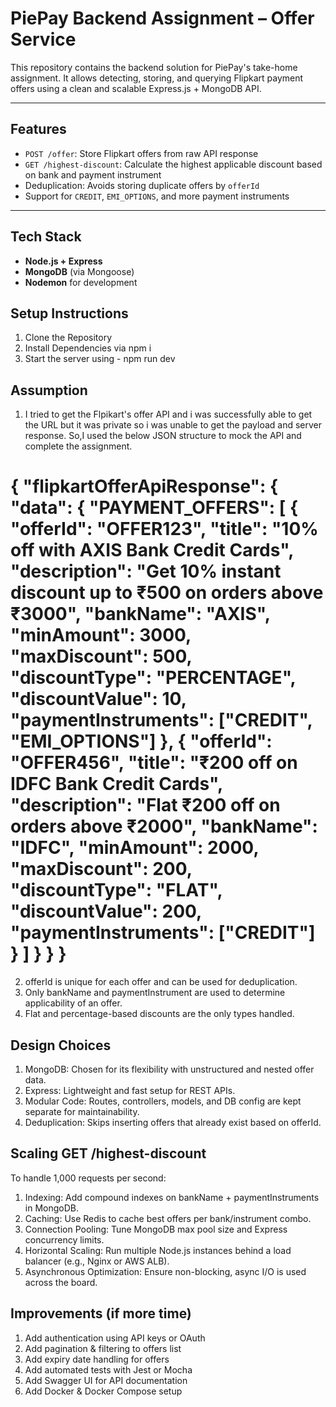 # PiePay Backend Assignment – Offer Service

This repository contains the backend solution for PiePay's take-home assignment. It allows detecting, storing, and querying Flipkart payment offers using a clean and scalable Express.js + MongoDB API.

---

## Features

-  `POST /offer`: Store Flipkart offers from raw API response
-  `GET /highest-discount`: Calculate the highest applicable discount based on bank and payment instrument
-   Deduplication: Avoids storing duplicate offers by `offerId`
-   Support for `CREDIT`, `EMI_OPTIONS`, and more payment instruments

---

## Tech Stack

- **Node.js + Express**
- **MongoDB** (via Mongoose)
- **Nodemon** for development


## Setup Instructions

1. Clone the Repository
2. Install Dependencies via npm i
3. Start the server using - npm run dev

## Assumption

1. I tried to get the Flpikart's offer API and i was successfully able to get the URL but it was private so i was unable to get the payload and server response.
So,I used the below JSON structure to mock the API and complete the assignment.

{
  "flipkartOfferApiResponse": {
    "data": {
      "PAYMENT_OFFERS": [
        {
          "offerId": "OFFER123",
          "title": "10% off with AXIS Bank Credit Cards",
          "description": "Get 10% instant discount up to ₹500 on orders above ₹3000",
          "bankName": "AXIS",
          "minAmount": 3000,
          "maxDiscount": 500,
          "discountType": "PERCENTAGE",
          "discountValue": 10,
          "paymentInstruments": ["CREDIT", "EMI_OPTIONS"]
        },
        {
          "offerId": "OFFER456",
          "title": "₹200 off on IDFC Bank Credit Cards",
          "description": "Flat ₹200 off on orders above ₹2000",
          "bankName": "IDFC",
          "minAmount": 2000,
          "maxDiscount": 200,
          "discountType": "FLAT",
          "discountValue": 200,
          "paymentInstruments": ["CREDIT"]
        }
      ]
    }
  }
}
=

2. offerId is unique for each offer and can be used for deduplication.
3. Only bankName and paymentInstrument are used to determine applicability of an offer.
4. Flat and percentage-based discounts are the only types handled.


## Design Choices
1. MongoDB: Chosen for its flexibility with unstructured and nested offer data.
2. Express: Lightweight and fast setup for REST APIs.
3. Modular Code: Routes, controllers, models, and DB config are kept separate for maintainability.
4. Deduplication: Skips inserting offers that already exist based on offerId.

## Scaling GET /highest-discount
To handle 1,000 requests per second:
1. Indexing: Add compound indexes on bankName + paymentInstruments in MongoDB.
2. Caching: Use Redis to cache best offers per bank/instrument combo.
3. Connection Pooling: Tune MongoDB max pool size and Express concurrency limits.
4. Horizontal Scaling: Run multiple Node.js instances behind a load balancer (e.g., Nginx or AWS ALB).
5. Asynchronous Optimization: Ensure non-blocking, async I/O is used across the board.

## Improvements (if more time)
1. Add authentication using API keys or OAuth
2. Add pagination & filtering to offers list
3. Add expiry date handling for offers
4. Add automated tests with Jest or Mocha
5. Add Swagger UI for API documentation
6. Add Docker & Docker Compose setup
